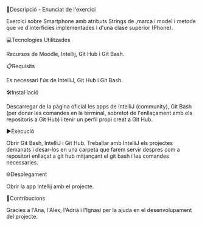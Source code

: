 📄Descripció - Enunciat de l'exercici

Exercici sobre Smartphone amb atributs Strings de ,marca i model i metode que ve d'interficies implementades i d'una clase superior (Phone).


💻Tecnologies Utilitzades

Recursos de Moodle, Intellij, Git Hub i Git Bash.


📋Requisits

Es necessari l'ús de IntelliJ, Git Hub i Git Bash.


🛠️Instal·lació

Descarregar de la pàgina oficial les apps de IntelliJ (community), Git Bash (per donar les comandes en la terminal, sobretot de l'enllaçament amb els repositoris a Git Hub) i tenir un perfil propi creat a Git Hub.


▶️Execució

Obrir Git Bash, IntelliJ i Git Hub. Treballar amb IntelliJ els projectes demanats i desar-los en una carpeta que farem servir despres com a repositori enllaçat a git hub mitjançant el git bash i les comandes necessaries.


🌐Desplegament

Obrir la app Intellij amb el projecte.


🤝Contribucions

Gracies a l'Ana, l'Alex, l'Adrià i l'Ignasi per la ajuda en el desenvolupament del projecte.